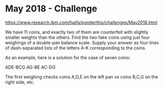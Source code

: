 # May 2018 - Challenge

https://www.research.ibm.com/haifa/ponderthis/challenges/May2018.html

We have 11 coins, and exactly two of them are counterfeit with slightly smaller weights than the others. Find the two fake coins using just four weighings of a double-pan balance scale.
Supply your answer as four lines of dash-separated lists of the letters A-K corresponding to the coins.

As an example, here is a solution for the case of seven coins:

ADE-BCG
AG-BE
AC-DG

The first weighing checks coins A,D,E on the left pan vs coins B,C,G on the right side, etc. 
